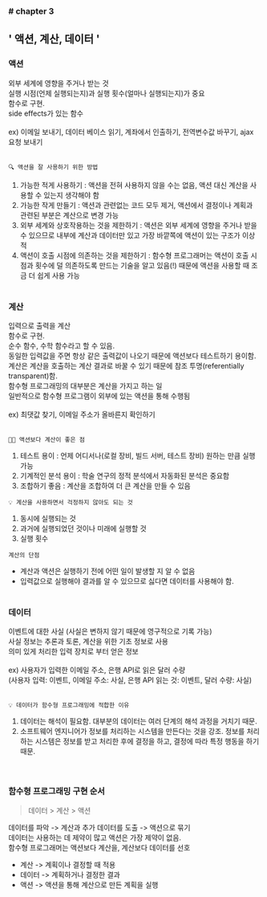 ### \# chapter 3

## \' 액션, 계산, 데이터 \'

### 액션
외부 세계에 영향을 주거나 받는 것<br>
실행 시점(언제 실행되는지)과 실행 횟수(얼마나 실행되는지)가 중요<br>
함수로 구현.<br>
side effects가 있는 함수<br><br>
ex) 이메일 보내기, 데이터 베이스 읽기, 계좌에서 인출하기, 전역변수값 바꾸기, ajax 요청 보내기<br><br>

`🔍 액션을 잘 사용하기 위한 방법`
1. 가능한 적게 사용하기 : 액션을 전혀 사용하지 않을 수는 없음, 액션 대신 계산을 사용할 수 있는지 생각해야 함
2. 가능한 작게 만들기 : 액션과 관련없는 코드 모두 제거, 액션에서 결정이나 계획과 관련된 부분은 계산으로 변경 가능
3. 외부 세계와 상호작용하는 것을 제한하기 : 액션은 외부 세계에 영향을 주거나 받을 수 있으므로 내부에 계산과 데이터만 있고 가장 바깥쪽에 액션이 있는 구조가 이상적
4. 액션이 호출 시점에 의존하는 것을 제한하기 : 함수형 프로그래머는 액션이 호출 시점과 횟수에 덜 의존하도록 만드는 기술을 알고 있음(!) 때문에 액션을 사용할 때 조금 더 쉽게 사용 가능<br><br>


### 계산
입력으로 출력을 계산<br>
함수로 구현.<br>
순수 함수, 수학 함수라고 할 수 있음.<br>
동일한 입력값을 주면 항상 같은 출력값이 나오기 때문에 액션보다 테스트하기 용이함.<br>
계산은 계산을 호출하는 계산 결과로 바꿀 수 있기 때문에 참조 투명(referentially transparent)함.<br>
함수형 프로그래밍의 대부분은 계산을 가지고 하는 일<br>
일반적으로 함수형 프로그램이 외부에 있는 액션을 통해 수행됨<br><br>
ex) 최댓값 찾기, 이메일 주소가 올바른지 확인하기<br><br>

`👍🏻 액션보다 계산이 좋은 점`
1. 테스트 용이 : 언제 어디서나(로컬 장비, 빌드 서버, 테스트 장비) 원하는 만큼 실행 가능
2. 기계적인 분석 용이 : 학술 연구의 정적 분석에서 자동화된 분석은 중요함
3. 조합하기 좋음 : 계산을 조합하여 더 큰 계산을 만들 수 있음

`💡 계산을 사용하면서 걱정하지 않아도 되는 것`
1. 동시에 실행되는 것
2. 과거에 실행되었던 것이나 미래에 실행할 것
3. 실행 횟수

`계산의 단점`<br>
- 계산과 액션은 실행하기 전에 어떤 일이 발생할 지 알 수 없음<br>
- 입력값으로 실행해야 결과를 알 수 있으므로 싫다면 데이터를 사용해야 함.<br><br>

### 데이터
이벤트에 대한 사실 (사실은 변하지 않기 때문에 영구적으로 기록 가능)<br>
사실 정보는 추론과 토론, 계산을 위한 기초 정보로 사용<br>
의미 있게 처리한 입력 장치로 부터 얻은 정보<br><br>
ex) 사용자가 입력한 이메일 주소, 은행 API로 읽은 달러 수량<br>
(사용자 입력: 이벤트, 이메일 주소: 사실, 은행 API 읽는 것: 이벤트, 달러 수량: 사실)<br><br>

`💡 데이터가 함수형 프로그래밍에 적합한 이유`
1. 데이터는 해석이 필요함. 대부분의 데이터는 여러 단계의 해석 과정을 거치기 때문.
2. 소프트웨어 엔지니어가 정보를 처리하는 시스템을 만든다는 것을 강조. 정보를 처리하는 시스템은 정보를 받고 처리한 후에 결정을 하고, 결정에 따라 특정 행동을 하기 때문.<br><br><br>


### 함수형 프로그래밍 구현 순서

> 데이터 > 계산 > 액션

데이터를 파악 -> 계산과 추가 데이터를 도출 -> 액션으로 묶기<br>
데이터는 사용하는 데 제약이 많고 액션은 가장 제약이 없음.<br>
함수형 프로그래머는 액션보다 계산을, 계산보다 데이터를 선호
- 계산 -> 계획이나 결정할 때 적용
- 데이터 -> 계획하거나 결정한 결과
- 액션 -> 액션을 통해 계산으로 만든 계획을 실행
